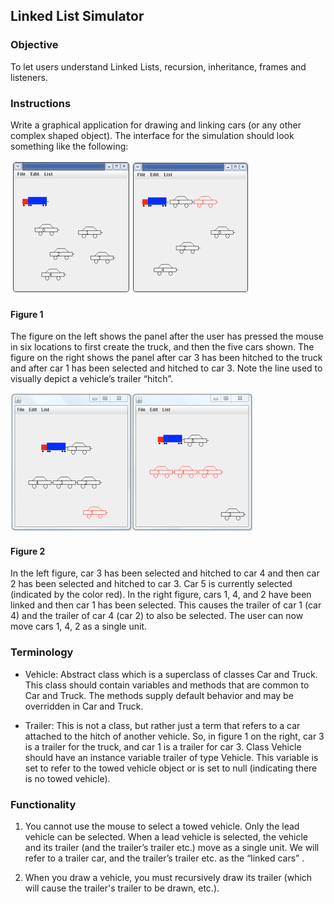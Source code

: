 ## Linked List Simulator

### Objective 

To let users understand Linked Lists, recursion, inheritance, frames and listeners.

### Instructions

Write a graphical application for drawing and linking cars (or any other complex shaped object). The interface for the simulation should look something like the following:

![alt tag](https://raw.githubusercontent.com/bsheikh/Linked-List-Simulator/master/Images/1.png)

#### Figure 1 

The figure on the left shows the panel after the user has pressed the mouse in six locations to first create the truck, and then the five cars shown. The figure on the right shows the panel after car 3 has been hitched to the
truck and after car 1 has been selected and hitched to car 3. Note the line used to visually depict a vehicle’s trailer “hitch”.

![alt tag](https://raw.githubusercontent.com/bsheikh/Linked-List-Simulator/master/Images/2.png)

#### Figure 2

In the left figure, car 3 has been selected and hitched to car 4 and then car 2 has been selected and hitched to car 3. Car 5 is currently selected (indicated by the color red). In the right figure, cars 1, 4, and 2 have been linked and then car 1 has been selected. This causes the trailer of car 1 (car 4) and the trailer of car 4 (car 2) to also be selected. The user can now move cars 1, 4, 2 as a single unit. 

### Terminology

* Vehicle: Abstract class which is a superclass of classes Car and Truck. This class should contain variables and methods that are common to Car and Truck. The methods supply default behavior and may be overridden in Car and Truck.

* Trailer: This is not a class, but rather just a term that refers to a car attached to the hitch of another vehicle. So, in figure 1 on the right, car 3 is a trailer for the truck, and car 1 is a trailer for car 3. Class Vehicle should have an instance variable trailer of type Vehicle. This variable is set to refer to the towed vehicle object or is set to null (indicating there is no towed vehicle). 

### Functionality

1. You cannot use the mouse to select a towed vehicle. Only the lead vehicle can be selected.  When a lead vehicle is selected, the vehicle and its trailer (and the trailer’s trailer etc.) move as a single unit. We will refer to a trailer car, and the trailer’s trailer etc. as the “linked cars” .

2. When you draw a vehicle, you must recursively draw its trailer (which will cause the trailer's trailer to be drawn, etc.). 

